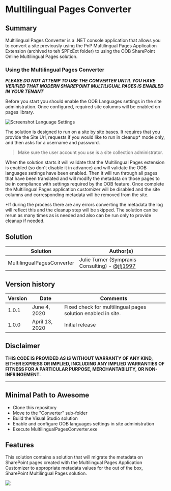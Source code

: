 # Multilingual Pages Converter

## Summary

Multilingual Pages Converter is a .NET console application that allows you to convert a site previously using the PnP Multilingual Pages Application Extension (archived to teh SPFxExt folder) to using the OOB SharePoint Online Multilingual Pages solution.

### Using the Multilingual Pages Converter

***PLEASE DO NOT ATTEMP TO USE THE CONVERTER UNTIL YOU HAVE VERIFIED THAT MODERN SHAREPOINT MULTILIGUAL PAGES IS ENABLED IN YOUR TENANT***

Before you start you should enable the OOB Languages settings in the site administration. Once configured, required site columns will be enabled on pages library.

![Screenshot Language Settings](./LanguageSettings.png)

The solution is designed to run on a site by site bases. It requires that you provide the Site Url, requests if you would like to run in cleanup* mode only, and then asks for a username and password.

>Make sure the user account you use is a site collection administrator.

When the solution starts it will validate that the Multilingual Pages extension is enabled (so don't disable it in advance) and will validate the OOB languages settings have been enabled. Then it will run through all pages that have been translated and will modify the metadata on those pages to be in compliance with settings required by the OOB feature. Once complete the Multilingual Pages application customizer will be disabled and the site columns and corresponding metadata will be removed from the site.

*If during the process there are any errors converting the metadata the log will reflect this and the cleanup step will be skipped.  The solution can be rerun as many times as is needed and also can be run only to provide cleanup if needed.

## Solution

Solution|Author(s)
--------|---------
MultilingualPagesConverter | Julie Turner (Sympraxis Consulting) - [@jfj1997](https://twitter.com/jfj1997)

## Version history

Version|Date|Comments
-------|----|--------
1.0.1|June 4, 2020|Fixed check for multilingual pages solution enabled in site.
1.0.0|April 13, 2020|Initial release

## Disclaimer

**THIS CODE IS PROVIDED *AS IS* WITHOUT WARRANTY OF ANY KIND, EITHER EXPRESS OR IMPLIED, INCLUDING ANY IMPLIED WARRANTIES OF FITNESS FOR A PARTICULAR PURPOSE, MERCHANTABILITY, OR NON-INFRINGEMENT.**

---

## Minimal Path to Awesome

* Clone this repository
* Move to the "Converter" sub-folder
* Build the Visual Studio solution
* Enable and configure OOB languages settings in site administration
* Execute MultilingualPagesConverter.exe

## Features

This solution contains a solution that will migrate the metadata on SharePoint pages created with the Multilingual Pages Application Customizer to appropriate metadata values for the out of the box, SharePoint Multilingual Pages solution.

<img src="https://pnptelemetry.azurewebsites.net/sp-dev-solutions/solutions/MultiligualPages" />
